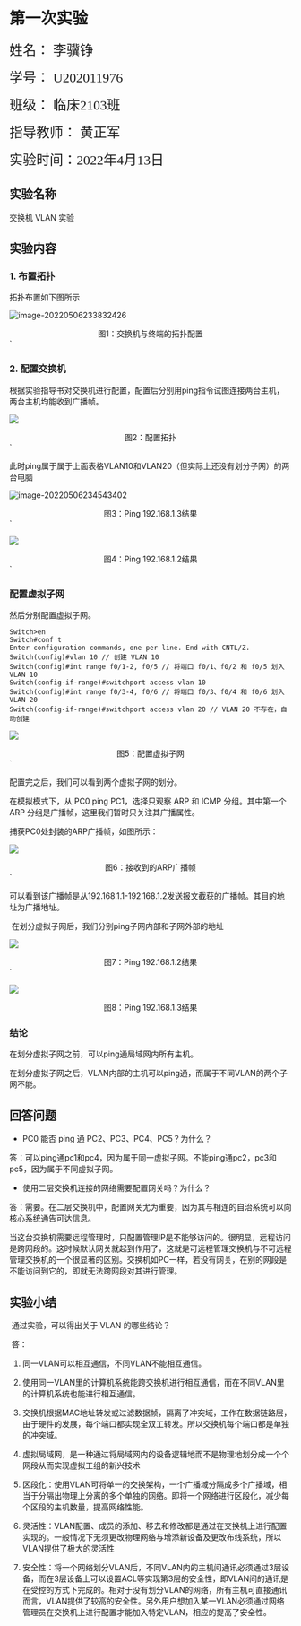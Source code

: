 # 第一次实验

<font face="楷体" size=5 >姓名： 李骥铮</font>

<font face="楷体" size=5>学号： U202011976</font>

<font face="楷体" size=5>班级： 临床2103班</font>

<font face="楷体" size=5>指导教师： 黄正军</font>

<font face="楷体" size=5>实验时间：2022年4月13日 </font>

## 实验名称

交换机 VLAN 实验

## 实验内容

### 1. 布置拓扑

拓扑布置如下图所示

![image-20220506233832426](C:\Users\23623\AppData\Roaming\Typora\typora-user-images\image-20220506233832426.png)

<center>图1：交换机与终端的拓扑配置</center>`

### 2. 配置交换机

​		根据实验指导书对交换机进行配置，配置后分别用ping指令试图连接两台主机，两台主机均能收到广播帧。

![](C:\Users\23623\Desktop\QQ图片20220506234904.png)

<center>图2：配置拓扑</center>`

​		此时ping属于属于上面表格VLAN10和VLAN20（但实际上还没有划分子网）的两台电脑

![image-20220506234543402](C:\Users\23623\AppData\Roaming\Typora\typora-user-images\image-20220506234543402.png)

<center>图3：Ping 192.168.1.3结果</center>`

![](C:\Users\23623\Desktop\QQ图片20220507000018.png)

<center>图4：Ping 192.168.1.2结果</center>`

### 配置虚拟子网

然后分别配置虚拟子网。

```shell
Switch>en
Switch#conf t
Enter configuration commands, one per line. End with CNTL/Z.
Switch(config)#vlan 10 // 创建 VLAN 10
Switch(config)#int range f0/1-2, f0/5 // 将端口 f0/1、f0/2 和 f0/5 划入 VLAN 10
Switch(config-if-range)#switchport access vlan 10
Switch(config)#int range f0/3-4, f0/6 // 将端口 f0/3、f0/4 和 f0/6 划入 VLAN 20
Switch(config-if-range)#switchport access vlan 20 // VLAN 20 不存在，自动创建
```

![](C:\Users\23623\Desktop\QQ图片20220506235100.png)

<center>图5：配置虚拟子网</center>`

配置完之后，我们可以看到两个虚拟子网的划分。

在模拟模式下，从 PC0 ping PC1，选择只观察 ARP 和 ICMP 分组。其中第一个 ARP 分组是广播帧，这里我们暂时只关注其广播属性。

捕获PC0处封装的ARP广播帧，如图所示：

![](C:\Users\23623\Desktop\QQ图片20220506235416.png)

<center>图6：接收到的ARP广播帧</center>`

​		可以看到该广播帧是从192.168.1.1-192.168.1.2发送报文截获的广播帧。其目的地址为广播地址。

​		在划分虚拟子网后，我们分别ping子网内部和子网外部的地址

![](C:\Users\23623\Desktop\QQ图片20220507000018.png)

<center>图7：Ping 192.168.1.2结果</center>`

![](C:\Users\23623\Desktop\a.png)

<center>图8：Ping 192.168.1.3结果</center>

### 结论

在划分虚拟子网之前，可以ping通局域网内所有主机。

在划分虚拟子网之后，VLAN内部的主机可以ping通，而属于不同VLAN的两个子网不能。

## 回答问题

- PC0 能否 ping 通 PC2、PC3、PC4、PC5？为什么？

​		答：可以ping通pc1和pc4，因为属于同一虚拟子网。不能ping通pc2，pc3和pc5，因为属于不同虚拟子网。

- 使用二层交换机连接的网络需要配置网关吗？为什么？

​		答：需要。在二层交换机中，配置网关尤为重要，因为其与相连的自治系统可以向核心系统通告可达信息。

​		当这台交换机需要远程管理时，只配置管理IP是不能够访问的。很明显，远程访问是跨网段的。这时候默认网关就起到作用了，这就是可远程管理交换机与不可远程管理交换机的一个很显著的区别。交换机如PC一样，若没有网关，在别的网段是不能访问到它的，即就无法跨网段对其进行管理。

## 实验小结

​		通过实验，可以得出关于 VLAN 的哪些结论？

​	答：

1. 同一VLAN可以相互通信，不同VLAN不能相互通信。

2. 使用同一VLAN里的计算机系统能跨交换机进行相互通信，而在不同VLAN里的计算机系统也能进行相互通信。
3. 交换机根据MAC地址转发或过滤数据帧，隔离了冲突域，工作在数据链路层，由于硬件的发展，每个端口都实现全双工转发。所以交换机每个端口都是单独的冲突域。
4.  虚拟局域网，是一种通过将局域网内的设备逻辑地而不是物理地划分成一个个网段从而实现虚拟工组的新兴技术
5.  区段化：使用VLAN可将单一的交换架构，一个广播域分隔成多个广播域，相当于分隔出物理上分离的多个单独的网络。即将一个网络进行区段化，减少每个区段的主机数量，提高网络性能。 
6. 灵活性：VLAN配置、成员的添加、移去和修改都是通过在交换机上进行配置实现的。一般情况下无须更改物理网络与增添新设备及更改布线系统，所以VLAN提供了极大的灵活性
7.  安全性：将一个网络划分VLAN后，不同VLAN内的主机间通讯必须通过3层设备，而在3层设备上可以设置ACL等实现第3层的安全性，即VLAN间的通讯是在受控的方式下完成的。相对于没有划分VLAN的网络，所有主机可直接通讯而言，VLAN提供了较高的安全性。另外用户想加入某一VLAN必须通过网络管理员在交换机上进行配置才能加入特定VLAN，相应的提高了安全性。
   

